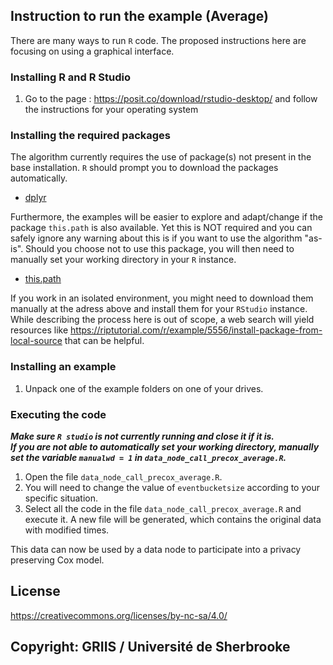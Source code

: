 ## Instruction to run the example (Average)

There are many ways to run `R` code. The proposed instructions here are focusing on using a graphical interface.

### Installing R and R Studio

1. Go to the page : https://posit.co/download/rstudio-desktop/ and follow the instructions for your operating system

### Installing the required packages

The algorithm currently requires the use of package(s) not present in the base installation. `R` should prompt you to download the packages automatically.

- [dplyr](https://cran.r-project.org/web/packages/dplyr/index.html)

Furthermore, the examples will be easier to explore and adapt/change if the package `this.path` is also available. Yet this is NOT required and you can safely ignore any warning about this is if you want to use the algorithm "as-is". Should you choose not to use this package, you will then need to manually set your working directory in your `R` instance.

- [this.path](https://cran.r-project.org/package=this.path)

If you work in an isolated environment, you might need to download them manually at the adress above and install them for your `RStudio` instance. While describing the process here is out of scope, a web search will yield resources like https://riptutorial.com/r/example/5556/install-package-from-local-source that can be helpful.

### Installing an example

1. Unpack one of the example folders on one of your drives.

### Executing the code 

***Make sure `R studio` is not currently running and close it if it is.***  
***If you are not able to automatically set your working directory, manually set the variable `manualwd = 1` in `data_node_call_precox_average.R`.***

1. Open the file `data_node_call_precox_average.R`.
2. You will need to change the value of `eventbucketsize` according to your specific situation.
3. Select all the code in the file `data_node_call_precox_average.R` and execute it. A new file will be generated, which contains the original data with modified times.

This data can now be used by a data node to participate into a privacy preserving Cox model.

## License

https://creativecommons.org/licenses/by-nc-sa/4.0/

## Copyright: GRIIS / Université de Sherbrooke
